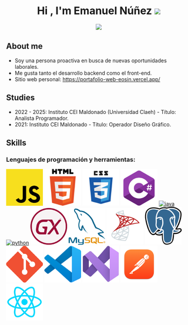 <h1 align="center"><b>
  Hi , I'm Emanuel Núñez </b><img src="https://media.giphy.com/media/hvRJCLFzcasrR4ia7z/giphy.gif" width="35"></h1>
<p align="center">
  <a href="https://github.com/DenverCoder1/readme-typing-svg">
    <img src="https://readme-typing-svg.herokuapp.com?console&color=cyan&size=25&center=true&vCenter=true&width=600&height=100&lines=Junior+Developer;">
  </a>
</p>






## **About me**

- Soy una persona proactiva en busca de nuevas oportunidades laborales.
- Me gusta tanto el desarrollo backend como el front-end.
- Sitio web personal: https://portafolio-web-eosin.vercel.app/

## **Studies**
- 2022 - 2025: Instituto CEI Maldonado (Universidad Claeh) - Título: Analista Programador.
- 2021: Instituto CEI Maldonado - Título: Operador Diseño Gráfico. 

## **Skills**
### Lenguajes de programación y herramientas:


[<img src="/imgs/JS.png" alt="JS" width="100">](https://docs.python.org/3/library/index.html)
[<img src="/imgs/HTML5_logo_and_wordmark.svg.png" alt="html" width="100">](https://docs.python.org/3/library/index.html)
[<img src="/imgs/css_logo.png" alt="css" width="100">](https://docs.python.org/3/library/index.html)
[<img src="/imgs/Csharp_Logo.png" alt="csharp" width="100">](https://docs.python.org/3/library/index.html)
[<img src="https://cdn.iconscout.com/icon/free/png-128/java-2038875-1720088.png" alt="java" width="100">](https://docs.oracle.com/en/java/)
[<img src="https://cdn.iconscout.com/icon/free/png-256/python-3521655-2945099.png" alt="python" width="100">](https://docs.python.org/3/library/index.html)
[<img src="/imgs/gx_logo.png" alt="genexus" width="100">](https://docs.python.org/3/library/index.html)
[<img src="/imgs/mysql.png" alt="mysql" width="100">](https://docs.python.org/3/library/index.html)
[<img src="/imgs/microsoft-sql-server.png" alt="sqlserver" width="100">](https://docs.python.org/3/library/index.html)
[<img src="/imgs/Postgresql_elephant.svg.png" alt="postgresql" width="100">](https://docs.python.org/3/library/index.html)
[<img src="/imgs/git_logo.png" alt="git" width="100">](https://docs.python.org/3/library/index.html)
[<img src="/imgs/Visual_Studio_Code_1.35_icon.svg.png" alt="vsc" width="100">](https://docs.python.org/3/library/index.html)
[<img src="/imgs/VS_Logo.png" alt="vs" width="100">](https://docs.python.org/3/library/index.html)
[<img src="/imgs/postman_macos_bigsur_icon_189815.png" alt="postman" width="100">](https://docs.python.org/3/library/index.html)
[<img src="/imgs/React.js_logo-512.webp" alt="react" width="100">](https://docs.python.org/3/library/index.html)
      
<!--
**EmaNuel-Dev2003/EmaNuel-Dev2003** is a ✨ _special_ ✨ repository because its `README.md` (this file) appears on your GitHub profile.

Here are some ideas to get you started:

- 🔭 Hello
- 🌱 I’m currently learning ...
- 👯 I’m looking to collaborate on ...
- 🤔 I’m looking for help with ...
- 💬 Ask me about ...
- 📫 How to reach me: ...
- 😄 Pronouns: ...
- ⚡ Fun fact: ...
-->
